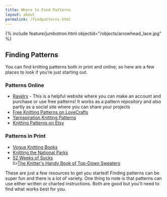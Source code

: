 ```yaml
---
title: Where to Find Patterns
layout: about
permalink: /findpatterns.html
---
```

{% include feature/jumbotron.html objectid="/objects/arrowhead_lace.jpg" %}
## Finding Patterns
You can find knitting patterns both in print and online, so here are a few places to look if you’re just starting out. 

### Patterns Online
<ul>
<li><a href="https://www.ravelry.com/account/login">Ravelry</a> - This is a helpful website where you can make an account and purchase or use free patterns! It works as a pattern repository and also partly as a social site where you can share your projects</li>
<li><a href="https://www.lovecrafts.com/en-us/l/knitting/knitting-patterns/free-knitting-patterns">Free Knitting Patterns on LoveCrafts</a></li> 
<li><a href="https://www.yarnspirations.com/patterns?prefn1=patternSkillTypeString&prefv1=Knit">Yarnspiration Knitting Patterns</a></li> 
<li><a href="https://www.etsy.com/uk/market/knitting_patterns?gclid=Cj0KCQiAg_KbBhDLARIsANx7wAwWkzPh3J37ytiDLISi4j8-_EIDtrjRigFYVB-sfM1wL9eUX-y-IjwaArUYEALw_wcB">Knitting Patterns on Etsy</a></li> 
</ul>


### Patterns in Print

<ul>
<li><a href="https://verypink.com/](https://store.vogueknitting.com/c-2-books.aspx">Vogue Knitting Books</a></li> 
<li><a href="https://www.amazon.com/Knitting-National-Parks-Easy-Follow/dp/1681888432/ref=asc_df_1681888432/?tag=hyprod-20&linkCode=df0&hvadid=533377859038&hvpos=&hvnetw=g&hvrand=14535694131927747244&hvpone=&hvptwo=&hvqmt=&hvdev=c&hvdvcmdl=&hvlocint=&hvlocphy=9016165&hvtargid=pla-1460516542953&psc=1">Knitting the National Parks</a></li>
  <li><a href="https://www.amazon.com/s?k=52+weeks+of+socks&gclid=Cj0KCQiAg_KbBhDLARIsANx7wAzICT60tFNWtF85EieS5Bdd6fMy6it4SNxlf5JbulUZlC5ExsVK0d8aAq6TEALw_wcB&hvadid=453121563352&hvdev=c&hvlocphy=9016165&hvnetw=g&hvqmt=e&hvrand=10699738764118776632&hvtargid=kwd-952850993717&hydadcr=7497_9612537&tag=googhydr-20&ref=pd_sl_81g5spp1ts_e">52 Weeks of Socks</a></li> 
  li><a href="https://www.amazon.com/Knitters-Handy-Book-Top-Down-Sweaters/dp/1596684836/ref=sr_1_3_sspa?gclid=Cj0KCQiAg_KbBhDLARIsANx7wAyEh_i3aww9SlEmth_ZgfHzAdQWQIJjQ4oYExbLcWbkeDGkhpUI2R8aAlCZEALw_wcB&hvadid=241629259127&hvdev=c&hvlocphy=9016165&hvnetw=g&hvqmt=e&hvrand=16701055656138438520&hvtargid=kwd-299131137286&hydadcr=22566_10355100&keywords=the+principles+of+knitting&qid=1669116133&sr=8-3-spons&sp_csd=d2lkZ2V0TmFtZT1zcF9hdGY&psc=1">The Knitter's Handy Book of Top-Down Sweaters</a></li>
</ul>


These are just a few resources to get you started! Finding patterns can be super fun and there is a lot of variety. One thing to note is that patterns can use either written or charted instructions. Both are good but you'll need to find what works best for you. 
